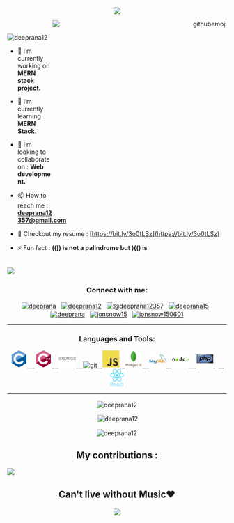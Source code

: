 <p align="center"><img align="center" src="https://readme-typing-svg.herokuapp.com?font=&color=%23F7801C&size=35&lines=Hi+I'm+👋,+Deep+Rana;Welcome+to+my+github+profile"/></p>


<p align="right"><img align="right" border_radius="25%" width="400px" height="450px" alt="githubemoji"src="https://camo.githubusercontent.com/63abdc3407ab5749a6fa046151ee56433f7922da540e1aa8d3b5795200dde75f/68747470733a2f2f6f63746f6465782e6769746875622e636f6d2f696d616765732f6461667470756e6b746f6361742d6775792e676966"/></p>

<br>
<p align="left"> <img src="https://komarev.com/ghpvc/?username=deeprana12&label=Profile%20views&color=0e75b6&style=flat" alt="deeprana12" /> </p>

- 🔭 I’m currently working on **MERN stack project.**

- 🌱 I’m currently learning **MERN Stack.**

- 👯 I’m looking to collaborate on : **Web development.**

- 📫 How to reach me : **deeprana12357@gmail.com**

- 📄 Checkout my resume : [https://bit.ly/3o0tLSz](https://bit.ly/3o0tLSz)

- ⚡ Fun fact : **(()) is not a palindrome but )(() is**

<br>

<img src="https://user-images.githubusercontent.com/69518599/137259500-9b97cc0a-b7dc-4839-87e5-e1dc2759c645.png"/>
<br>

<h3 align="center">Connect with me:</h3>
<p align="center">
<a href="https://twitter.com/deeprana" target="blank"><img align="center" src="https://raw.githubusercontent.com/rahuldkjain/github-profile-readme-generator/master/src/images/icons/Social/twitter.svg" alt="deeprana" height="30" width="40" /></a>&nbsp;&nbsp;
<a href="https://linkedin.com/in/deeprana12" target="blank"><img align="center" src="https://raw.githubusercontent.com/rahuldkjain/github-profile-readme-generator/master/src/images/icons/Social/linked-in-alt.svg" alt="deeprana12" height="30" width="40" /></a>&nbsp;&nbsp;
<a href="https://medium.com/@deeprana12357" target="blank"><img align="center" src="https://raw.githubusercontent.com/rahuldkjain/github-profile-readme-generator/master/src/images/icons/Social/medium.svg" alt="@deeprana12357" height="30" width="40" /></a>&nbsp;&nbsp;
<a href="https://www.codechef.com/users/deeprana15" target="blank"><img align="center" src="https://cdn.jsdelivr.net/npm/simple-icons@3.1.0/icons/codechef.svg" alt="deeprana15" height="30" width="40" /></a>&nbsp;&nbsp;
<a href="https://www.hackerrank.com/deeprana" target="blank"><img align="center" src="https://raw.githubusercontent.com/rahuldkjain/github-profile-readme-generator/master/src/images/icons/Social/hackerrank.svg" alt="deeprana" height="30" width="40" /></a>&nbsp;&nbsp;
<a href="https://www.leetcode.com/jonsnow15" target="blank"><img align="center" src="https://raw.githubusercontent.com/rahuldkjain/github-profile-readme-generator/master/src/images/icons/Social/leet-code.svg" alt="jonsnow15" height="30" width="40" /></a>&nbsp;&nbsp;
<a href="https://auth.geeksforgeeks.org/user/jonsnow150601" target="blank"><img align="center" src="https://raw.githubusercontent.com/rahuldkjain/github-profile-readme-generator/master/src/images/icons/Social/geeks-for-geeks.svg" alt="jonsnow150601" height="30" width="40" /></a>
</p>

<hr/>

<h3 align="center">Languages and Tools:</h3>
<p align="center"> <a href="https://www.cprogramming.com/" target="_blank"> <img src="https://raw.githubusercontent.com/devicons/devicon/master/icons/c/c-original.svg" alt="c" width="40" height="40"/> </a> <a href="https://www.w3schools.com/cpp/" target="_blank"> &nbsp;&nbsp;
 <img src="https://raw.githubusercontent.com/devicons/devicon/master/icons/cplusplus/cplusplus-original.svg" alt="cplusplus" width="40" height="40"/> </a> <a href="https://expressjs.com" target="_blank">&nbsp;&nbsp; <img src="https://raw.githubusercontent.com/devicons/devicon/master/icons/express/express-original-wordmark.svg" alt="express" width="40" height="40"/> </a> <a href="https://git-scm.com/" target="_blank">&nbsp;&nbsp; <img src="https://www.vectorlogo.zone/logos/git-scm/git-scm-icon.svg" alt="git" width="40" height="40"/> </a> <a href="https://developer.mozilla.org/en-US/docs/Web/JavaScript" target="_blank"> &nbsp;&nbsp;<img src="https://raw.githubusercontent.com/devicons/devicon/master/icons/javascript/javascript-original.svg" alt="javascript" width="40" height="40"/> </a> <a href="https://www.mongodb.com/" target="_blank"> &nbsp;&nbsp;<img src="https://raw.githubusercontent.com/devicons/devicon/master/icons/mongodb/mongodb-original-wordmark.svg" alt="mongodb" width="40" height="40"/> </a> <a href="https://www.mysql.com/" target="_blank">&nbsp;&nbsp; <img src="https://raw.githubusercontent.com/devicons/devicon/master/icons/mysql/mysql-original-wordmark.svg" alt="mysql" width="40" height="40"/> </a> <a href="https://nodejs.org" target="_blank"> &nbsp;&nbsp;<img src="https://raw.githubusercontent.com/devicons/devicon/master/icons/nodejs/nodejs-original-wordmark.svg" alt="nodejs" width="40" height="40"/> </a> <a href="https://www.php.net" target="_blank">&nbsp;&nbsp; <img src="https://raw.githubusercontent.com/devicons/devicon/master/icons/php/php-original.svg" alt="php" width="40" height="40"/> </a> &nbsp;&nbsp;<a href="https://reactjs.org/" target="_blank"> &nbsp;&nbsp;<img src="https://raw.githubusercontent.com/devicons/devicon/master/icons/react/react-original-wordmark.svg" alt="react" width="40" height="40"/> </a> </p>
<hr/>

<p align="center"><img align="center" src="https://github-readme-stats.vercel.app/api/top-langs?username=deeprana12&show_icons=true&locale=en&layout=compact&theme=radical"  alt="deeprana12" /></p>

<p align="center">&nbsp;<img align="center" src="https://github-readme-stats.vercel.app/api?username=deeprana12&show_icons=true&locale=en&theme=cobalt" alt="deeprana12" /></p>
<p align="center"><img align="center" src="https://github-readme-streak-stats.herokuapp.com/?user=deeprana12&theme=dracula" alt="deeprana12" /></p>

<h2 align="center">My contributions :</h2>
<img src="https://user-images.githubusercontent.com/69518599/139553834-4e51a942-b666-4091-8b0d-d5bca4e1754b.png"/>

<h2 align="center"> Can't live without Music❤️</h2>
<p align="center"><img align="center" src="https://spotify-github-profile.vercel.app/api/view?uid=c7cn420eomv42of5d7ecbgayi&cover_image=true&theme=default"/></p>
